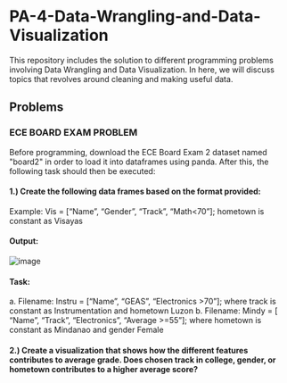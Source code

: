 # PA-4-Data-Wrangling-and-Data-Visualization 
This repository includes the solution to different programming problems involving Data Wrangling and Data Visualization. In here, we will discuss topics that revolves around cleaning and making useful data.  

## Problems
### ECE BOARD EXAM PROBLEM
Before programming, download the ECE Board Exam 2 dataset named "board2" in order to load it into dataframes using panda. After this, the following task should then be executed:
#### 1.) Create the following data frames based on the format provided:
Example: Vis = [“Name”, “Gender”, “Track”, “Math<70”]; hometown is constant as Visayas

#### Output:


![image](https://github.com/user-attachments/assets/633cdff8-4453-4d52-85ad-8dd1df868700)

#### Task: 
a. Filename: Instru = [“Name”, “GEAS”, “Electronics >70”]; where track is constant as
Instrumentation and hometown Luzon
b. Filename: Mindy = [ “Name”, “Track”, “Electronics”, “Average >=55”]; where hometown is
constant as Mindanao and gender Female

#### 2.) Create a visualization that shows how the different features contributes to average grade. Does chosen track in college, gender, or hometown contributes to a higher average score?

